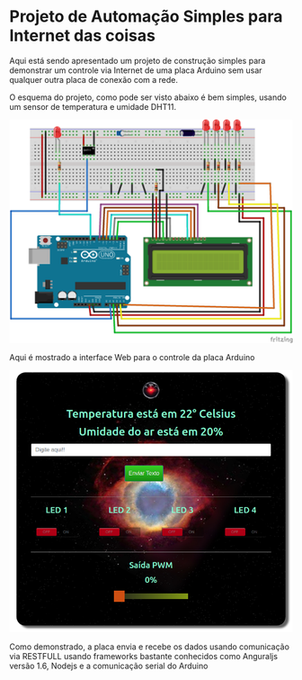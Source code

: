 <h1><b>Projeto de Automação Simples para Internet das coisas</b></h1>

<p>Aqui está sendo apresentado um projeto de construção simples para demonstrar um controle via Internet de uma placa Arduino sem usar qualquer outra placa de conexão com a rede.</p>
<p>O esquema do projeto, como pode ser visto abaixo é bem simples, usando um sensor de temperatura e umidade DHT11.</p>

<img src="https://github.com/456789123/Arduino-Webservice/blob/master/Esquema_Projeto.png" width="600" alt="accessibility text">

<p>Aqui é mostrado a interface Web para o controle da placa Arduino</p>

<img src="https://github.com/456789123/Arduino-Webservice/blob/master/Apresenta%C3%A7%C3%A3o.png" width="600" alt="accessibility text">

<p>Como demonstrado, a placa envia e recebe os dados usando comunicação via RESTFULL usando frameworks bastante conhecidos como Anguraljs versão 1.6, Nodejs e
a comunicação serial do Arduino</p>
